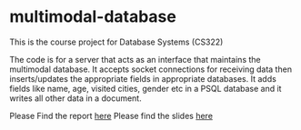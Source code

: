 # multimodal-database
This is the course project for Database Systems (CS322)

The code is for a server that acts as an interface that maintains the multimodal database. It accepts socket connections for receiving data then inserts/updates the appropriate fields in appropriate databases. It adds fields like name, age, visited cities, gender etc in a PSQL database and it writes all other data in a document.

Please Find the report [here](https://docs.google.com/document/d/1YehxD29fXEWJAeGZR7Ztos4i1D4klsxcKmLyP_Lfy7Y/)
Please find the slides [here](https://docs.google.com/presentation/d/18C6GRAejDEBFX2MN9Qa4gJuhr9vm_yOct_aK2sAGLCg/)
